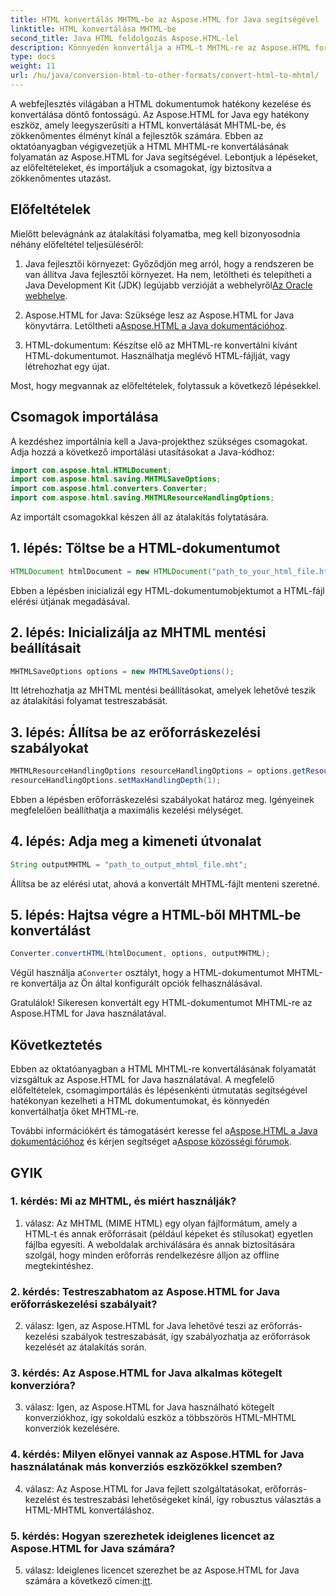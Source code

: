 ```yaml
---
title: HTML konvertálás MHTML-be az Aspose.HTML for Java segítségével
linktitle: HTML konvertálása MHTML-be
second_title: Java HTML feldolgozás Aspose.HTML-lel
description: Könnyedén konvertálja a HTML-t MHTML-re az Aspose.HTML for Java segítségével. Kövesse lépésenkénti útmutatónkat a hatékony HTML-MHTML konvertálás érdekében.
type: docs
weight: 11
url: /hu/java/conversion-html-to-other-formats/convert-html-to-mhtml/
---
```

A webfejlesztés világában a HTML dokumentumok hatékony kezelése és konvertálása döntő fontosságú. Az Aspose.HTML for Java egy hatékony eszköz, amely leegyszerűsíti a HTML konvertálását MHTML-be, és zökkenőmentes élményt kínál a fejlesztők számára. Ebben az oktatóanyagban végigvezetjük a HTML MHTML-re konvertálásának folyamatán az Aspose.HTML for Java segítségével. Lebontjuk a lépéseket, az előfeltételeket, és importáljuk a csomagokat, így biztosítva a zökkenőmentes utazást.

## Előfeltételek

Mielőtt belevágnánk az átalakítási folyamatba, meg kell bizonyosodnia néhány előfeltétel teljesüléséről:

1. Java fejlesztői környezet: Győződjön meg arról, hogy a rendszeren be van állítva Java fejlesztői környezet. Ha nem, letöltheti és telepítheti a Java Development Kit (JDK) legújabb verzióját a webhelyről[Az Oracle webhelye](https://www.oracle.com/java/technologies/javase-downloads.html).

2.  Aspose.HTML for Java: Szüksége lesz az Aspose.HTML for Java könyvtárra. Letöltheti a[Aspose.HTML a Java dokumentációhoz](https://reference.aspose.com/html/java/).

3. HTML-dokumentum: Készítse elő az MHTML-re konvertálni kívánt HTML-dokumentumot. Használhatja meglévő HTML-fájlját, vagy létrehozhat egy újat.

Most, hogy megvannak az előfeltételek, folytassuk a következő lépésekkel.

## Csomagok importálása

A kezdéshez importálnia kell a Java-projekthez szükséges csomagokat. Adja hozzá a következő importálási utasításokat a Java-kódhoz:

```java
import com.aspose.html.HTMLDocument;
import com.aspose.html.saving.MHTMLSaveOptions;
import com.aspose.html.converters.Converter;
import com.aspose.html.saving.MHTMLResourceHandlingOptions;
```

Az importált csomagokkal készen áll az átalakítás folytatására.

## 1. lépés: Töltse be a HTML-dokumentumot

```java
HTMLDocument htmlDocument = new HTMLDocument("path_to_your_html_file.html");
```

Ebben a lépésben inicializál egy HTML-dokumentumobjektumot a HTML-fájl elérési útjának megadásával.

## 2. lépés: Inicializálja az MHTML mentési beállításait

```java
MHTMLSaveOptions options = new MHTMLSaveOptions();
```

Itt létrehozhatja az MHTML mentési beállításokat, amelyek lehetővé teszik az átalakítási folyamat testreszabását.

## 3. lépés: Állítsa be az erőforráskezelési szabályokat

```java
MHTMLResourceHandlingOptions resourceHandlingOptions = options.getResourceHandlingOptions();
resourceHandlingOptions.setMaxHandlingDepth(1);
```

Ebben a lépésben erőforráskezelési szabályokat határoz meg. Igényeinek megfelelően beállíthatja a maximális kezelési mélységet.

## 4. lépés: Adja meg a kimeneti útvonalat

```java
String outputMHTML = "path_to_output_mhtml_file.mht";
```

Állítsa be az elérési utat, ahová a konvertált MHTML-fájlt menteni szeretné.

## 5. lépés: Hajtsa végre a HTML-ből MHTML-be konvertálást

```java
Converter.convertHTML(htmlDocument, options, outputMHTML);
```

 Végül használja a`Converter` osztályt, hogy a HTML-dokumentumot MHTML-re konvertálja az Ön által konfigurált opciók felhasználásával.

Gratulálok! Sikeresen konvertált egy HTML-dokumentumot MHTML-re az Aspose.HTML for Java használatával.

## Következtetés

Ebben az oktatóanyagban a HTML MHTML-re konvertálásának folyamatát vizsgáltuk az Aspose.HTML for Java használatával. A megfelelő előfeltételek, csomagimportálás és lépésenkénti útmutatás segítségével hatékonyan kezelheti a HTML dokumentumokat, és könnyedén konvertálhatja őket MHTML-re.

 További információkért és támogatásért keresse fel a[Aspose.HTML a Java dokumentációhoz](https://reference.aspose.com/html/java/) és kérjen segítséget a[Aspose közösségi fórumok](https://forum.aspose.com/).

## GYIK

### 1. kérdés: Mi az MHTML, és miért használják?

1. válasz: Az MHTML (MIME HTML) egy olyan fájlformátum, amely a HTML-t és annak erőforrásait (például képeket és stílusokat) egyetlen fájlba egyesíti. A weboldalak archiválására és annak biztosítására szolgál, hogy minden erőforrás rendelkezésre álljon az offline megtekintéshez.

### 2. kérdés: Testreszabhatom az Aspose.HTML for Java erőforráskezelési szabályait?

2. válasz: Igen, az Aspose.HTML for Java lehetővé teszi az erőforrás-kezelési szabályok testreszabását, így szabályozhatja az erőforrások kezelését az átalakítás során.

### 3. kérdés: Az Aspose.HTML for Java alkalmas kötegelt konverzióra?

3. válasz: Igen, az Aspose.HTML for Java használható kötegelt konverziókhoz, így sokoldalú eszköz a többszörös HTML-MHTML konverziók kezelésére.

### 4. kérdés: Milyen előnyei vannak az Aspose.HTML for Java használatának más konverziós eszközökkel szemben?

4. válasz: Az Aspose.HTML for Java fejlett szolgáltatásokat, erőforrás-kezelést és testreszabási lehetőségeket kínál, így robusztus választás a HTML-MHTML konvertáláshoz.

### 5. kérdés: Hogyan szerezhetek ideiglenes licencet az Aspose.HTML for Java számára?

5. válasz: Ideiglenes licencet szerezhet be az Aspose.HTML for Java számára a következő címen:[itt](https://purchase.aspose.com/temporary-license/).